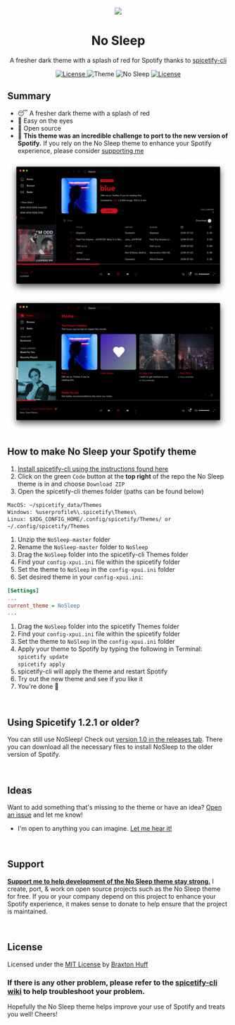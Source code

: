 <p align="center"><a href="https://github.com/3raxton/NoSleep/"
target="_blank"><br><img width="100" src="https://emojipedia-us.s3.dualstack.us-west-1.amazonaws.com/thumbs/240/apple/232/sleeping-face_1f634.png"></a></p>
<h1 align="center">No Sleep</h1>
<p align="center">A fresher dark theme with a splash of red for Spotify thanks to <a href="https://github.com/khanhas/spicetify-cli" target="_blank"> spicetify-cli</a></p>
<p align="center">
<a href="https://twitter.com/3raxton"><img src="https://img.shields.io/badge/Contact-@3raxton-blue.svg" alt="License">
</a>
<a><img src="https://img.shields.io/badge/theme-dark-brightgreen.svg" alt="Theme"></a>
<a><img src="https://img.shields.io/badge/no-sleep-E71A0E.svg" alt="No Sleep"></a>
<a href="https://3raxton.github.io/license"><img src="https://img.shields.io/badge/License-MIT-blue.svg" alt="License"></a>
<!-- <a href="https://hits.seeyoufarm.com"><img src="https://hits.seeyoufarm.com/api/count/incr/badge.svg?url=https%3A%2F%2Fgithub.com%2F3raxton%2FNoSleep&count_bg=%23E71A0E&title_bg=%23000000&icon=spotify.svg&icon_color=%23E71A0E&title=hits&edge_flat=false"/></a> -->

</p>

## Summary
- 😴 A fresher dark theme with a splash of red
- 👀 Easy on the eyes
- 🎉 Open source
- 🤝 <b>This theme was an incredible challenge to port to the new version of Spotify.</b> If you rely on the No Sleep theme to enhance your Spotify experience, please consider <a href="http://paypal.me/braxtonhuff" target="_blank"> supporting me</a>

![No Sleep](https://github.com/3raxton/NoSleep/blob/master/NoSleep/NS1.png?raw=true)
![No Sleep](https://github.com/3raxton/NoSleep/blob/master/NoSleep/NS2.png?raw=true)

## How to make No Sleep your Spotify theme
1. [Install spicetify-cli using the instructions found here](https://github.com/khanhas/spicetify-cli/wiki/Installation)
2. Click on the green `Code` button at the <b>top right</b> of the repo the No Sleep theme is in and choose ```Download ZIP```
3. Open the spicetify-cli themes folder (paths can be found below)
  ```
MacOS: ~/spicetify_data/Themes
Windows: %userprofile%\.spicetify\Themes\
Linux: $XDG_CONFIG_HOME/.config/spicetify/Themes/ or ~/.config/spicetify/Themes
  ```
1. Unzip the ```NoSleep-master``` folder
1. Rename the ```NoSleep-master``` folder to ```NoSleep```
1. Drag the ```NoSleep``` folder into the spicetify-cli Themes folder
2. Find your ```config-xpui.ini``` file within the spicetify folder
3. Set the theme to ```NoSleep``` in the ```config-xpui.ini``` folder
4. Set desired theme in your `config-xpui.ini`:
```ini
[Settings]
...
current_theme = NoSleep
...
```
1. Drag the ```NoSleep``` folder into the spicetify Themes folder
2. Find your ```config-xpui.ini``` file within the spicetify folder
3. Set the theme to ```NoSleep``` in the ```config-xpui.ini``` folder
1. Apply your theme to Spotify by typing the following in Terminal:<br> ```spicetify update``` <br>```spicetify apply``` 
2. spicetify-cli will apply the theme and restart Spotify 
3. Try out the new theme and see if you like it
4. You're done 🎉

<br>

## Using Spicetify 1.2.1 or older?
You can still use NoSleep! Check out [version 1.0 in the releases tab](https://github.com/3raxton/NoSleep/releases/tag/1.0). There you can download all the necessary files to install NoSleep to the older version of Spotify.

<br>

## Ideas
Want to add something that's missing to the theme or have an idea? <a href="https://github.com/3raxton/NoSleep/issues"  target="_blank">Open an issue</a> and let me know! 
* I'm open to anything you can imagine. <a href="https://twitter.com/3raxton/"  target="_blank">Let me hear it!</a>

<br>

## Support
**[Support me to help development of the No Sleep theme stay strong.](http://paypal.me/braxtonhuff)** I create, port, &amp; work on open source projects such as the No Sleep theme for free. If you or your company depend on this project to enhance your Spotify experience, it makes sense to donate to help ensure that the project is maintained.

<br>

## License
Licensed under the [MIT License](https://3raxton.github.io/license) by [Braxton Huff](https://github.com/3raxton) 

### **If there is any other problem, please refer to the <a href="hhttps://github.com/khanhas/spicetify-cli/wiki"  target="_blank">spicetify-cli wiki</a> to help troubleshoot your problem.**

Hopefully the No Sleep theme helps improve your use of Spotify and treats you well! Cheers!
